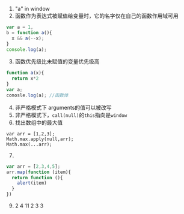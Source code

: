 1. "a" in window
2. 函数作为表达式被赋值给变量时，它的名字仅在自己的函数作用域可用
```javascript
var a = 1,
b = function a(){
  x && a(--x);
}
console.log(a);
```
3. 函数优先级比未赋值的变量优先级高
```javascript
function a(x){
  return x*2
}
var a;
conosle.log(a); //函数体
```
4. 非严格模式下 arguments的值可以被改写
5. 非严格模式下，`call(null)`的`this`指向是`window`
6. 找出数组中的最大值
```
var arr = [1,2,3];
Math.max.apply(null,arr);
Math.max(...arr);
```
7.
```javascript
var arr = [2,3,4,5];
arr.map(function (item){
  return function (){
    alert(item)
  }
})
```
9. 2 4 11 2  3 3
